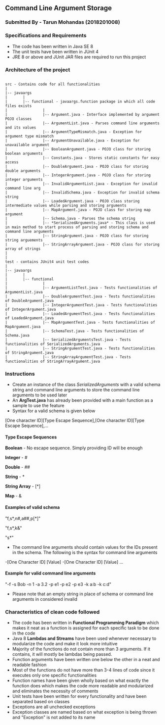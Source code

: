 ## Command Line Argument Storage

### Submitted By - Tarun Mohandas (2018201008)

### Specifications and Requirements
* The code has been written in Java SE 8
* The unit tests have been written in JUnit 4
* JRE 8 or above and JUnit JAR files are required to run this project

### Architecture of the project

```

src - Contains code for all functionalities
|
|-- javaargs
|       |
|       |-- functional - javaargs.function package in which all code files exists
|                |
|                |-- Argument.java - Interface implemented by argument POJO classes
|                |-- ArgumentList.java - Parses command line arguments and its values
|                |-- ArgumentTypeMismatch.java - Exception for argument type mismatch
|                |-- ArgumentUnavailable.java - Exception for unavailable argument
|                |-- BooleanArgument.java - POJO class for storing boolean arguments
|                |-- Constants.java - Stores static constants for easy access
|                |-- DoubleArgument.java - POJO class for storing double arguments
|                |-- IntegerArgument.java - POJO class for storing integer arguments
|                |-- InvalidArgumentList.java - Exception for invalid command line arg
|                |-- InvalidSchema.java - Exception for invalid schema string
|                |-- LoadedArgument.java - POJO class storing intermediate values while parsing and storing arguments
|                |-- MapArgument.java - POJO class for storing map argument
|                |-- Schema.java - Parses the schema string
|                |-- *SerializedArguments.java* - This class is used in main method to start process of parsing and storing schema and command line arguments
|                |-- StringArgument.java - POJO class for storing string arguements
|                |-- StringArrayArgument.java - POJO class for storing array of strings
|
|
test - contains JUnit4 unit test codes
|
|-- javaargs
|       |
|       |-- functional
|                |
|                |-- ArgumentListTest.java - Tests functionalities of ArgumentList.java
|                |-- DoubleArgumentTest.java - Tests functionalities of DoubleArgument.java
|                |-- IntegerArgumentTest.java - Tests functionalities of IntegerArgument.java
|                |-- LoadedArgumentTest.java - Tests functionalities of LoadedArgument.java
|                |-- MapArgumentTest.java - Tests functionalities of MapArgument.java
|                |-- SchemaTest.java - Tests functionalities of Schema.java
|                |-- SerializedArgumentsTest.java - Tests functionalities of SerializedArguments.java
|                |-- StringArgumentTest.java - Tests functionalities of StringArgument.java
|                |-- StringArrayArgumentTest.java - Tests functionalities of StringArrayArgument.java

```

### Instructions

* Create an instance of the class *SerializedArguments* with a valid schema string and command line arguments to store the command line arguments to be used later
* An **ArgTest.java** has already been provided with a main function as a sample to use the feature
* Syntax for a valid schema is given below

[One character ID][Type Escape Sequence],[One character ID][Type Escape Sequence],...

#### Type Escape Sequences
**Boolean** - No escape sequence. Simply providing ID will be enough

**Integer** - #

**Double** - ##

**String** - *

**String Array** - [*]

**Map** - &

#### Examples of valid schema

"f,s*,n#,a##,p[*]"

"f,s*,k&"

"s*"

* The command line arguments should contain values for the IDs present in the schema. The following is the syntax for command line arguments

-[One Character ID] [Value] -[One Character ID] [Value] ...

#### Example for valid command line arguments

"-f -s Bob -n 1 -a 3.2 -p e1 -p e2 -p e3 -k a:b -k c:d"

* Please note that an empty string in place of schema or command line arguments in considered invalid

### Characteristics of clean code followed

* The code has been written in **Functional Programming Paradigm** which makes it neat as a function is assigned for each specific task to be done in the code
* Java 8 **Lambdas and Streams** have been used whenever necessary to modularize the code and make it look more intuitive
* Majority of the functions do not contain more than 3 arguments. If it contains, it will mostly be lambdas being passed.
* Function arguments have been written one below the other in a neat and readable fashion
* Most of the functions do not have more than 3-4 lines of code since it executes only one specific functionalities
* Function names have been given wholly based on what exactly the function does which makes the code more readable and modularized and eliminates the necessity of comments
* Unit tests have been written for every functionality and have been separated based on classes
* Exceptions are all unchecked exceptions
* Exception classes are named based on what exception is being thrown and "Exception" is not added to its name



